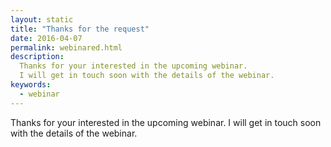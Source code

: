 ```yaml
---
layout: static
title: "Thanks for the request"
date: 2016-04-07
permalink: webinared.html
description:
  Thanks for your interested in the upcoming webinar.
  I will get in touch soon with the details of the webinar.
keywords:
  - webinar
---
```


Thanks for your interested in the upcoming webinar.
I will get in touch soon with the details of the webinar.
